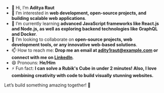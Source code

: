 - 👋 Hi, I’m **Aditya Raut**  
- 👀 I’m interested in **web development, open-source projects, and building scalable web applications**.  
- 🌱 I’m currently learning **advanced JavaScript frameworks like React.js and Node.js, as well as exploring backend technologies like GraphQL and Docker**.  
- 💞️ I’m looking to collaborate on **open-source projects, web development tools, or any innovative web-based solutions**.  
- 📫 How to reach me: **Drop me an email at adity1raut@example.com or connect with me on [LinkedIn](https://www.linkedin.com/in/aditya1_raut)**.  
- 😄 Pronouns: **He/Him**  
- ⚡ Fun fact: **I can solve a Rubik's Cube in under 2 minutes! Also, I love combining creativity with code to build visually stunning websites.**  

Let’s build something amazing together! 🚀
<!---
adity1raut/adity1raut is a ✨ special ✨ repository because its `README.md` (this file) appears on your GitHub profile.
You can click the Preview link to take a look at your changes.
--->
